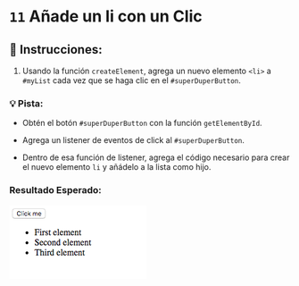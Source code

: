 # `11` Añade un li con un Clic

## 📝 Instrucciones:

1. Usando la función `createElement`, agrega un nuevo elemento `<li>` a `#myList` cada vez que se haga clic en el `#superDuperButton`.

### 💡 Pista:

- Obtén el botón `#superDuperButton` con la función `getElementById`.

- Agrega un listener de eventos de click al `#superDuperButton`.

- Dentro de esa función de listener, agrega el código necesario para crear el nuevo elemento `li` y añádelo a la lista como hijo.

### Resultado Esperado:

![](../../.learn/assets/11-1.gif)